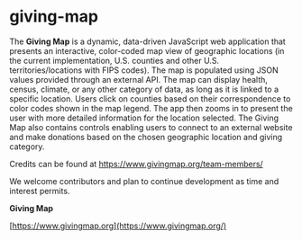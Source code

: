 # giving-map

The **Giving Map** is a dynamic, data-driven JavaScript web application that presents an interactive, color-coded map view of geographic locations (in the current implementation, U.S. counties and other U.S. territories/locations with FIPS codes). The map is populated using JSON values provided through an external API. The map can display health, census, climate, or any other category of data, as long as it is linked to a specific location. Users click on counties based on their correspondence to color codes shown in the map legend. The app then zooms in to present the user with more detailed information for the location selected. The Giving Map also contains controls enabling users to connect to an external website and make donations based on the chosen geographic location and giving category.

Credits can be found at https://www.givingmap.org/team-members/

We welcome contributors and plan to continue development as time and interest permits. 

**Giving Map**

[https://www.givingmap.org](https://www.givingmap.org/)
